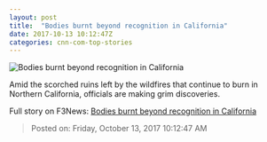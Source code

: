 ```yaml
---
layout: post
title:  "Bodies burnt beyond recognition in California"
date: 2017-10-13 10:12:47Z
categories: cnn-com-top-stories
---
```


![Bodies burnt beyond recognition in California](http://i2.cdn.cnn.com/cnnnext/dam/assets/171012110235-31-california-wildfires-1011-super-tease.jpg)

Amid the scorched ruins left by the wildfires that continue to burn in Northern California, officials are making grim discoveries.


Full story on F3News: [Bodies burnt beyond recognition in California](http://www.f3nws.com/n/MBgfeH)

> Posted on: Friday, October 13, 2017 10:12:47 AM
